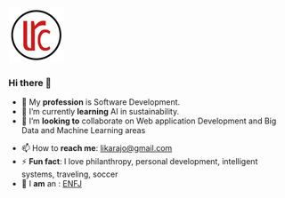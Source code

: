 <div align="left">
  <img alt="Logo" src="logo.png" width="100" />
</div>

### Hi there 👋

- 🔭 My **profession** is Software Development.
- 🌱 I’m currently **learning** AI in sustainability.
- 👯 I’m **looking to** collaborate on Web application Development and Big Data and Machine Learning areas 
<!-- - 🤔 I’m looking for help with -->
<!-- - 💬 Ask me about anything -->
- 📫 How to **reach me**: likarajo@gmail.com
- ⚡ **Fun fact**: I love philanthropy, personal development, intelligent systems, traveling, soccer 
- 👀 I **am** an : [ENFJ](https://www.16personalities.com/enfj-personality)
